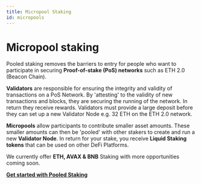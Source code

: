 ```yaml
---
title: Micropool Staking
id: micropools
---
```


# Micropool staking

Pooled staking removes the barriers to entry for people who want to participate in securing **Proof-of-stake (PoS) networks** such as ETH 2.0 (Beacon Chain). 

**Validators** are responsible for ensuring the integrity and validity of transactions on a PoS Network. By 'attesting' to the validity of new transactions and blocks, they are securing the running of the network. In return they receive rewards. Validators must provide a large deposit before they can set up a new Validator Node e.g. 32 ETH on the ETH 2.0 network. 

**Micropools** allow participants to contribute smaller asset amounts. These smaller amounts can then be 'pooled' with other stakers to create and run a new **Validator Node**. In return for your stake, you receive **Liquid Staking tokens** that can be used on other DeFi Platforms. 

We currently offer **ETH, AVAX & BNB** Staking with more opportunities coming soon.

[**Get started with Pooled Staking**](https://www.ankr.com/earn/liquid-crowdloan/)
